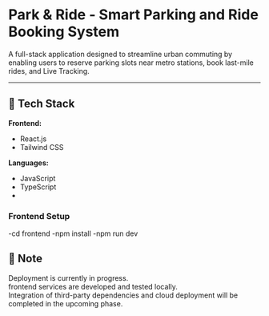 # Park & Ride - Smart Parking and Ride Booking System

A full-stack application designed to streamline urban commuting by enabling users to reserve parking slots near metro stations, book last-mile rides, and Live Tracking.


---

## 🧩 Tech Stack

**Frontend:**

- React.js
- Tailwind CSS

**Languages:**

- JavaScript
- TypeScript
- 
### Frontend Setup

-cd frontend
-npm install
-npm run dev


## 📌 Note
Deployment is currently in progress.  
frontend services are developed and tested locally.  
Integration of third-party dependencies and cloud deployment will be completed in the upcoming phase.


